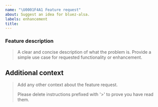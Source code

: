 ```yaml
---
name: "\U0001F4A1 Feature request"
about: Suggest an idea for bluez-alsa.
labels: enhancement
title:
---
```


### Feature description

> A clear and concise description of what the problem is. Provide a simple use
> case for requested functionality or enhancement.

## Additional context

> Add any other context about the feature request.
>
> Please delete instructions prefixed with '>' to prove you have read them.
